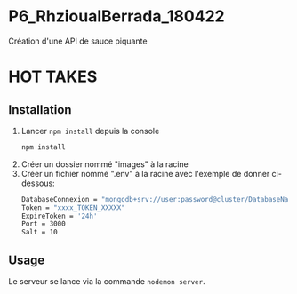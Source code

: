 # P6_RhzioualBerrada_180422

Création d'une API de sauce piquante

# HOT TAKES

## Installation

1. Lancer `npm install` depuis la console
   ```sh
   npm install
   ```
2. Créer un dossier nommé "images" à la racine
3. Créer un fichier nommé ".env" à la racine avec l'exemple de donner ci-dessous: 
    ```sh
    DatabaseConnexion = "mongodb+srv://user:password@cluster/DatabaseName?retryWrites=true&w=majority"
    Token = "xxxx_TOKEN_XXXXX"
    ExpireToken = '24h'
    Port = 3000
    Salt = 10
    ```

## Usage

Le serveur se lance via la commande `nodemon server`.

